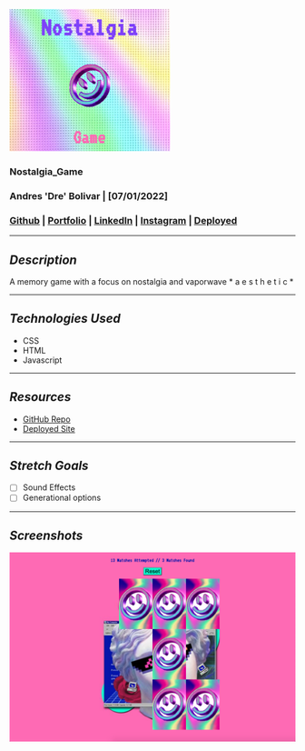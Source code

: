 ![Nostalgia_Game](resources/nostalgiasc.png)
### **Nostalgia_Game**
### Andres 'Dre' Bolivar | [07/01/2022]
### [Github](http://www.github.com/drebolivar) | [Portfolio](http://drebolivar.github.io/portfolio) | [LinkedIn](http://www.linkedin.com/in/drebolivar) | [Instagram](http://www.instagram.com/dredose) | [Deployed](https://nostalgia_game.surge.sh/)

---
## **_Description_**
A memory game with a focus on nostalgia and vaporwave * a e s t h e t i c *

---
## **_Technologies Used_**
- CSS
- HTML
- Javascript

---
## **_Resources_**
- [GitHub Repo](https://github.com/drebolivar/Nostalgia_Game)
- [Deployed Site](https://nostalgia_game.surge.sh)

---
## **_Stretch Goals_**
- [ ] Sound Effects
- [ ] Generational options

---
## **_Screenshots_**
![Screenshot](resources/nostalgia_game.png)